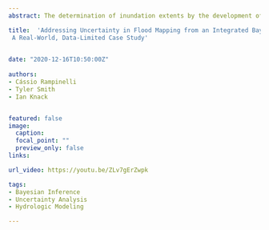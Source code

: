 ```yaml
---
abstract: The determination of inundation extents by the development of flood hazard maps, including the frequency of floods, and how they affect flood-prone areas is a topic of paramount importance in water resources engineering. The procedure generally initiates by estimating the magnitude of a flood with a particular likelihood, followed by a simulation of that flood in a hydraulic model, ending in the delineation of the resulting flood extents in a flood map, typically represented as a deterministic boundary. However, neglecting uncertainty when delineating flood boundaries might result in some shortcomings in the use of mapped information considering different applications such as flood hazard and water resources management or even in river restoration planning. Additionally, addressing uncertainty can not only improve the decision-making process but also be instructive on the complementary data acquisition.  This study applies a fully Bayesian model capable of integrating the uncertainties from the rating curve and flood frequency analysis to generate flood maps using the HEC-RAS hydraulic model to propagate the uncertainties in the water surface elevations. The model is tested in a practical real-world case with limited data.      The flood maps for different return periods, including the 95% credible intervals, are generated. The results demonstrate that even in situations that suffer data limitations, uncertainty analysis can still be useful to better inform decision making. 

title:  'Addressing Uncertainty in Flood Mapping from an Integrated Bayesian Model Perspective:
 A Real-World, Data-Limited Case Study'

  
date: "2020-12-16T10:50:00Z"  
 
authors:
- Cássio Rampinelli
- Tyler Smith
- Ian Knack


featured: false
image:
  caption: 
  focal_point: ""
  preview_only: false
links:

url_video: https://youtu.be/ZLv7gErZwpk

tags:
- Bayesian Inference
- Uncertainty Analysis
- Hydrologic Modeling

---
```



